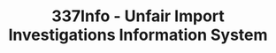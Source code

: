 ---
bigquery: https://console.cloud.google.com/bigquery?p=patents-public-data&d=usitc_investigations&page=dataset&project=sheets-management-319211
citation: US International Trade Commission 337Info Unfair Import Investigations Information
  System
contributors: US International Trade Comission
cost: None
description: US International Trade Commission 337Info Unfair Import Investigations
  Information System contains data on investigations done under Section 337. Section
  337 declares the infringement of certain statutory intellectual property rights
  and other forms of unfair competition in import trade to be unlawful practices.
  Most Section 337 investigations involve allegations of patent or registered trademark
  infringement.
documentation: FAQ and tutorial available on the site
last_edit: 04/13/2022, 10:00:11
location: https://pubapps2.usitc.gov/337external/
maintained_by: US International Trade Comission
schema_fields:
- patentNumbers
- copyrightNumbers
- lastUpdated
- id
- teoIdIssueDate
- title
- dateComplaintFiled
- teoReliefGranted
- ouiiAttorney
- complainant
- currentActiveALJ
- internalRemand
- respondent
- dateOfPublicationFrNotice
- gcAttorney
- scheduledStartDateEvidHear
- targetDate
- finalIdOnViolationIssue
- scheduledEndDateEvidHear
- markmanHearing
- teoIdDueDate
- investigationType
- aljAssigned
- ouiiParticipation
- teoProceedingInvolved
- trademarkNumbers
- patentNumber
- publication_number
- finalDetNoViolation
- docketNo
- investigationNo
- endDateMarkmanHearing
- actualStartDateEvidHear
- currentStatus
- investigationTermDate
- htsNumbers
- invUnfairAct
- finalIdOnViolationDue
- cafcAppeals
- actualEndDateEvidHear
- issueDateOtherNonFinal
- dateCreated
- finalDetViolation
- startDateMarkmanHearing
shortname: unfair_import_investigations
tags:
- import
- legal
- trade
timeframe: 2008-2021 (prior to 2008 downloadable as a JSON file)
title: 337Info - Unfair Import Investigations Information System
uuid: 2721f5ec-e599-4890-9265-9706719fc71e
---